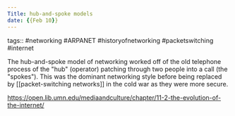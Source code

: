 ```yaml
---
Title: hub-and-spoke models
date: {{Feb 10}}
---
```

tags:: #networking #ARPANET #historyofnetworking #packetswitching #internet 

The hub-and-spoke model of networking worked off of the old telephone process of the "hub" (operator) patching through two people into a call (the "spokes"). This was the dominant networking style before being replaced by [[packet-switching networks]] in the cold war as they were more secure. 

https://open.lib.umn.edu/mediaandculture/chapter/11-2-the-evolution-of-the-internet/